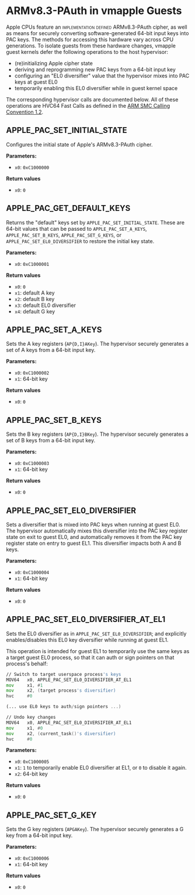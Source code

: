 # ARMv8.3-PAuth in vmapple Guests

Apple CPUs feature an <span style="font-variant: small-caps">implementation
defined</span> ARMv8.3-PAuth cipher, as well as means for securely converting
software-generated 64-bit input keys into PAC keys.  The methods for accessing
this hardware vary across CPU generations.  To isolate guests from these
hardware changes, vmapple guest kernels defer the following operations to the
host hypervisor:

- (re)initializing Apple cipher state
- deriving and reprogramming new PAC keys from a 64-bit input key
- configuring an "EL0 diversifier" value that the hypervisor mixes into PAC keys
  at guest EL0
- temporarily enabling this EL0 diversifier while in guest kernel space

The corresponding hypervisor calls are documented below.  All of these
operations are HVC64 Fast Calls as defined in the [ARM SMC Calling Convention
1.2](https://developer.arm.com/documentation/den0028/).

## APPLE_PAC_SET_INITIAL_STATE

Configures the initial state of Apple's ARMv8.3-PAuth cipher.

**Parameters:**

- `x0`: `0xC1000000`

**Return values**

- `x0`: `0`

## APPLE_PAC_GET_DEFAULT_KEYS

Returns the "default" keys set by `APPLE_PAC_SET_INITIAL_STATE`.  These are
64-bit values that can be passed to `APPLE_PAC_SET_A_KEYS`,
`APPLE_PAC_SET_B_KEYS`, `APPLE_PAC_SET_G_KEYS`, or
`APPLE_PAC_SET_EL0_DIVERSIFIER` to restore the initial key state.


**Parameters:**

- `x0`: `0xC1000001`

**Return values**

- `x0`: `0`
- `x1`: default A key
- `x2`: default B key
- `x3`: default EL0 diversifier
- `x4`: default G key

## APPLE_PAC_SET_A_KEYS

Sets the A key registers (`AP{D,I}AKey`).  The hypervisor securely generates a
set of A keys from a 64-bit input key.


**Parameters:**

- `x0`: `0xC1000002`
- `x1`: 64-bit key

**Return values**

- `x0`: `0`

## APPLE_PAC_SET_B_KEYS

Sets the B key registers (`AP{D,I}BKey`).  The hypervisor securely generates a
set of B keys from a 64-bit input key.


**Parameters:**

- `x0`: `0xC1000003`
- `x1`: 64-bit key

**Return values**

- `x0`: `0`

## APPLE_PAC_SET_EL0_DIVERSIFIER

Sets a diversifier that is mixed into PAC keys when running at guest EL0.  The
hypervisor automatically mixes this diversifier into the PAC key register state
on exit to guest EL0, and automatically removes it from the PAC key register
state on entry to guest EL1.  This diversifier impacts both A and B keys.


**Parameters:**

- `x0`: `0xC1000004`
- `x1`: 64-bit key

**Return values**

- `x0`: `0`

## APPLE_PAC_SET_EL0_DIVERSIFIER_AT_EL1

Sets the EL0 diversifier as in `APPLE_PAC_SET_EL0_DIVERSIFIER`; and explicitly
enables/disables this EL0 key diversifier while running at guest EL1.

This operation is intended for guest EL1 to temporarily use the same keys as a
target guest EL0 process, so that it can auth or sign pointers on that process's
behalf:

```asm
// Switch to target userspace process's keys
MOV64   x0, APPLE_PAC_SET_EL0_DIVERSIFIER_AT_EL1
mov     x1, #1
mov     x2, (target process's diversifier)
hvc     #0

(... use EL0 keys to auth/sign pointers ...)

// Undo key changes
MOV64   x0, APPLE_PAC_SET_EL0_DIVERSIFIER_AT_EL1
mov     x1, #0
mov     x2, (current_task()'s diversifier)
hvc     #0
```

**Parameters:**

- `x0`: `0xC1000005`
- `x1`: `1` to temporarily enable EL0 diversifier at EL1, or `0` to disable it
  again.
- `x2`: 64-bit key

**Return values**

- `x0`: `0`

## APPLE_PAC_SET_G_KEY

Sets the G key registers (`APGAKey`).  The hypervisor securely generates a
G key from a 64-bit input key.


**Parameters:**

- `x0`: `0xC1000006`
- `x1`: 64-bit key

**Return values**

- `x0`: `0`
